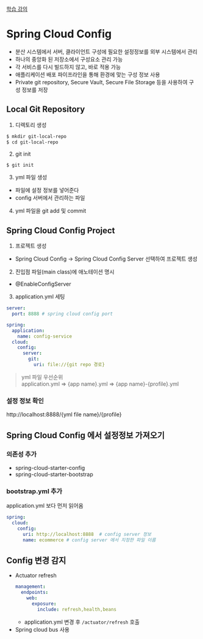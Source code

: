 [학습 강의](https://www.inflearn.com/course/%EC%8A%A4%ED%94%84%EB%A7%81-%ED%81%B4%EB%9D%BC%EC%9A%B0%EB%93%9C-%EB%A7%88%EC%9D%B4%ED%81%AC%EB%A1%9C%EC%84%9C%EB%B9%84%EC%8A%A4/dashboard)

# Spring Cloud Config
- 분산 시스템에서 서버, 클라이언트 구성에 필요한 설정정보를 외부 시스템에서 관리
- 하나의 중앙화 된 저장소에서 구성요소 관리 가능
- 각 서비스를 다시 빌드하지 않고, 바로 적용 가능
- 애플리케이션 배포 파이프라인을 통해 환경에 맞는 구성 정보 사용
- Private git repository, Secure Vault, Secure File Storage 등을 사용하여 구성 정보를 저장

## Local Git Repository
1. 디렉토리 생성
  ```bash
  $ mkdir git-local-repo
  $ cd git-local-repo
  ```
2. git init
  ```bash
  $ git init
  ```  
3. yml 파일 생성
  - 파일에 설정 정보를 넣어준다
  - config 서버에서 관리하는 파일
4. yml 파일을 git add 및 commit

## Spring Cloud Config Project
1. 프로젝트 생성
  - Spring Cloud Config -> Spring Cloud Config Server 선택하여 프로젝트 생성
2. 진입점 파일(main class)에 애노테이션 명시
  - @EnableConfigServer
3. application.yml 세팅
  ```yml
  server:
    port: 8888 # spring cloud config port

  spring:
    application: 
      name: config-service
    cloud:
      config:
        server:
          git:
            uri: file://{git repo 경로}
  ```

> yml 파일 우선순위  
> application.yml => {app name}.yml => {app name}-{profile}.yml

### 설정 정보 확인
http://localhost:8888/{yml file name}/{profile}

## Spring Cloud Config 에서 설정정보 가져오기
### 의존성 추가
- spring-cloud-starter-config
- spring-cloud-starter-bootstrap

### bootstrap.yml 추가
application.yml 보다 먼저 읽어옴
```yml
spring:
  cloud:
    config:
      uri: http://localhost:8888  # config server 정보
      name: ecommerce # config server 에서 지정한 파일 이름
```

## Config 변경 감지
- Actuator refresh
  ```yml
  management:
    endpoints:
      web:
        exposure:
          include: refresh,health,beans
  ```
  - application.yml 변경 후 `/actuator/refresh` 호출
- Spring cloud bus 사용